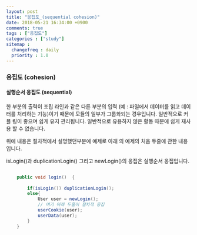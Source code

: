 ```yaml
---
layout: post
title: "응집도_(sequential cohesion)"
date: 2018-05-21 16:34:00 +0900
comments: true
tags : ["응집도"]
categories : ["study"]
sitemap :
  changefreq : daily
  priority : 1.0
---
```


### 응집도 (cohesion)

#### 실행순서 응집도 (sequential)

한 부분의 출력이 조립 라인과 같은 다른 부분의 입력 (예 : 파일에서 데이터를 읽고 데이터를 처리하는 기능)이기 때문에 모듈의 일부가 그룹화되는 경우입니다. 
일반적으로 커플 링이 좋으며 쉽게 유지 관리됩니다. 일반적으로 유용하지 않은 활동 때문에 쉽게 재사용 할 수 없습니다. 

위에 내용은 절차적에서 설명했던부분에 예제로 아래 의 예제의 처음 두줄에 관한 내용입니다.

isLogin()과 duplicationLogin() 그리고 newLogin()의 응집은 실행순서 응집입니다.

```java

    public void login()  {
		
        if(isLogin()) duplicationLogin();
        else{ 
            User user = newLogin();
            // 여기 아래 두줄이 절차적 응집
            userCookie(user);
            userData(user);
        }
	}


```

